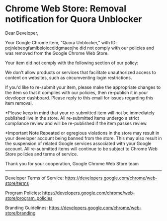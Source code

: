 # Chrome Web Store: Removal notification for Quora Unblocker

Dear Developer,

Your Google Chrome item, "Quora Unblocker," with ID:
pcjnlebeogfamlbeloiccdidgmaeojhe did not comply with our policies and was
removed from the Google Chrome Web Store.

Your item did not comply with the following section of our policy:

We don't allow products or services that facilitate unauthorized access to
content on websites, such as circumventing login restrictions.

If you'd like to re-submit your item, please make the appropriate changes
to the item so that it complies with our policies, then re-publish it in
your developer dashboard. Please reply to this email for issues regarding
this item removal.

\*Please keep in mind that your re-submitted item will not be immediately
published live in the store. All re-submitted items undergo a strict
compliance review and will be re-published if the item passes review.

\*Important Note
Repeated or egregious violations in the store may result in your developer
account being banned from the store. This may also result in the suspension
of related Google services associated with your Google account. All
re-submitted items will continue to be subject to Chrome Web Store policies
and terms of service.

Thank you for your cooperation,
Google Chrome Web Store team

---------------------------
Developer Terms of Service:
https://developers.google.com/chrome/web-store/terms

Program Policies:
https://developers.google.com/chrome/web-store/program_policies

Branding Guidelines:
https://developers.google.com/chrome/web-store/branding
